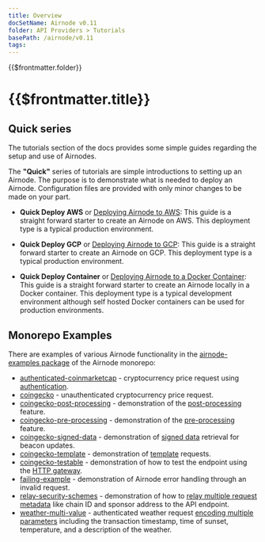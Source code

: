 ```yaml
---
title: Overview
docSetName: Airnode v0.11
folder: API Providers > Tutorials
basePath: /airnode/v0.11
tags:
---
```


<TitleSpan>{{$frontmatter.folder}}</TitleSpan>

# {{$frontmatter.title}}

<VersionWarning/>

<TocHeader />
<TOC class="table-of-contents" :include-level="[2,3]" />

## Quick series

The tutorials section of the docs provides some simple guides regarding the
setup and use of Airnodes.

The **"Quick"** series of tutorials are simple introductions to setting up an
Airnode. The purpose is to demonstrate what is needed to deploy an Airnode.
Configuration files are provided with only minor changes to be made on your
part.

- **Quick Deploy AWS** or [Deploying Airnode to AWS](./quick-deploy-aws/): This
  guide is a straight forward starter to create an Airnode on AWS. This
  deployment type is a typical production environment.

- **Quick Deploy GCP** or [Deploying Airnode to GCP](./quick-deploy-gcp/): This
  guide is a straight forward starter to create an Airnode on GCP. This
  deployment type is a typical production environment.

- **Quick Deploy Container** or
  [Deploying Airnode to a Docker Container](./quick-deploy-container/): This
  guide is a straight forward starter to create an Airnode locally in a Docker
  container. This deployment type is a typical development environment although
  self hosted Docker containers can be used for production environments.

## Monorepo Examples

There are examples of various Airnode functionality in the
[airnode-examples package](https://github.com/api3dao/airnode/tree/v0.10/packages/airnode-examples)
of the Airnode monorepo:

- [authenticated-coinmarketcap](https://github.com/api3dao/airnode/blob/v0.10/packages/airnode-examples/integrations/authenticated-coinmarketcap) -
  cryptocurrency price request using
  [authentication](../guides/build-an-airnode/api-security.md#airnode-authentication-security-schemes).
- [coingecko](https://github.com/api3dao/airnode/blob/v0.10/packages/airnode-examples/integrations/coingecko) -
  unauthenticated cryptocurrency price request.
- [coingecko-post-processing](https://github.com/api3dao/airnode/tree/v0.10/packages/airnode-examples/integrations/coingecko-post-processing) -
  demonstration of the [post-processing](../../../../ois/v1.2/processing.md)
  feature.
- [coingecko-pre-processing](https://github.com/api3dao/airnode/tree/v0.10/packages/airnode-examples/integrations/coingecko-pre-processing) -
  demonstration of the [pre-processing](../../../../ois/v1.2/processing.md)
  feature.
- [coingecko-signed-data](https://github.com/api3dao/airnode/tree/v0.10/packages/airnode-examples/integrations/coingecko-signed-data) -
  demonstration of [signed data](../guides/build-an-airnode/http-gateways.md)
  retrieval for beacon updates.
- [coingecko-template](https://github.com/api3dao/airnode/tree/v0.10/packages/airnode-examples/integrations/coingecko-template) -
  demonstration of [template](../../grp-developers/using-templates.md) requests.
- [coingecko-testable](https://github.com/api3dao/airnode/tree/v0.10/packages/airnode-examples/integrations/coingecko-testable) -
  demonstration of how to test the endpoint using the
  [HTTP gateway](../guides/build-an-airnode/http-gateways.md).
- [failing-example](https://github.com/api3dao/airnode/tree/v0.10/packages/airnode-examples/integrations/failing-example) -
  demonstration of Airnode error handling through an invalid request.
- [relay-security-schemes](https://github.com/api3dao/airnode/tree/v0.10/packages/airnode-examples/integrations/relay-security-schemes) -
  demonstration of how to
  [relay multiple request metadata](../guides/build-an-airnode/api-security.md#relayed-meta-data-security-schemes)
  like chain ID and sponsor address to the API endpoint.
- [weather-multi-value](https://github.com/api3dao/airnode/tree/v0.10/packages/airnode-examples/integrations/weather-multi-value) -
  authenticated weather request
  [encoding multiple parameters](../../../../ois/v1.2/reserved-parameters.md#encoding-multiple-values)
  including the transaction timestamp, time of sunset, temperature, and a
  description of the weather.

